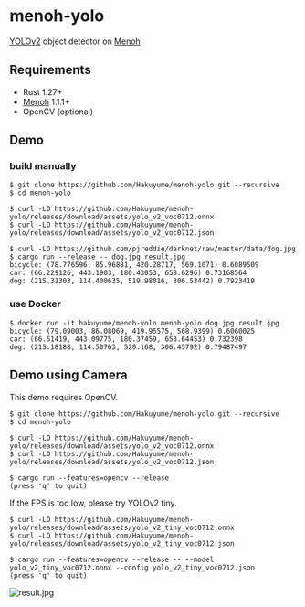# menoh-yolo

[YOLOv2](https://pjreddie.com/darknet/yolov2/) object detector on [Menoh](https://github.com/pfnet-research/menoh)

## Requirements

- Rust 1.27+
- [Menoh](https://github.com/pfnet-research/menoh) 1.1.1+
- OpenCV (optional)

## Demo

### build manually

```
$ git clone https://github.com/Hakuyume/menoh-yolo.git --recursive
$ cd menoh-yolo

$ curl -LO https://github.com/Hakuyume/menoh-yolo/releases/download/assets/yolo_v2_voc0712.onnx
$ curl -LO https://github.com/Hakuyume/menoh-yolo/releases/download/assets/yolo_v2_voc0712.json

$ curl -LO https://github.com/pjreddie/darknet/raw/master/data/dog.jpg
$ cargo run --release -- dog.jpg result.jpg
bicycle: (78.776596, 85.96881, 420.28717, 569.1071) 0.6089509
car: (66.229126, 443.1903, 180.43053, 658.6296) 0.73168564
dog: (215.31303, 114.400635, 519.98016, 306.53442) 0.7923419
```

### use Docker

```
$ docker run -it hakuyume/menoh-yolo menoh-yolo dog.jpg result.jpg
bicycle: (79.09003, 86.08069, 419.95575, 568.9399) 0.6060025
car: (66.51419, 443.09775, 180.37459, 658.64453) 0.732398
dog: (215.18188, 114.50763, 520.168, 306.45792) 0.79487497
```

## Demo using Camera

This demo requires OpenCV.

```
$ git clone https://github.com/Hakuyume/menoh-yolo.git --recursive
$ cd menoh-yolo

$ curl -LO https://github.com/Hakuyume/menoh-yolo/releases/download/assets/yolo_v2_voc0712.onnx
$ curl -LO https://github.com/Hakuyume/menoh-yolo/releases/download/assets/yolo_v2_voc0712.json

$ cargo run --features=opencv --release
(press 'q' to quit)
```

If the FPS is too low, please try YOLOv2 tiny.

```
$ curl -LO https://github.com/Hakuyume/menoh-yolo/releases/download/assets/yolo_v2_tiny_voc0712.onnx
$ curl -LO https://github.com/Hakuyume/menoh-yolo/releases/download/assets/yolo_v2_tiny_voc0712.json

$ cargo run --features=opencv --release -- --model yolo_v2_tiny_voc0712.onnx --config yolo_v2_tiny_voc0712.json
(press 'q' to quit)
```

![result.jpg](https://user-images.githubusercontent.com/3014172/42957529-efc58ec4-8bbd-11e8-9b00-440924369e2b.jpg)
